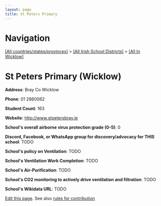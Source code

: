 ```yaml
---
layout: page
title: St Peters Primary
---
```

# Navigation

[[All countries/states/provinces]](../../..) > [[All Irish School Districts]](../..) > [[All In Wicklow]](..)

# St Peters Primary (Wicklow)

**Address**: Bray Co Wicklow

**Phone**: 01 2860062

**Student Count**: 163

**Website**: <http://www.stpetersbray.ie>

**School's overall airborne virus protection grade (0-5)**: 0

**Discord, Facebook, or WhatsApp group for discovery/advocacy for THIS school**: TODO

**School's policy on Ventilation**: TODO

**School's Ventilation Work Completion**: TODO

**School's Air-Purification**: TODO

**School's CO2 monitoring to actively drive ventilation and filtration**: TODO

**School's Wikidata URL**: TODO


[Edit this page](https://github.com/ventilate-schools/Ireland/edit/main/./Wicklow/St_Peters_Primary.md). See also [rules for contribution](../../../contribution-rules/)
